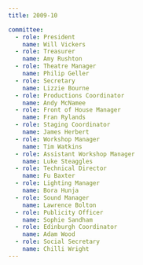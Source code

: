 ```yaml
---
title: 2009-10

committee:
  - role: President
    name: Will Vickers
  - role: Treasurer
    name: Amy Rushton
  - role: Theatre Manager
    name: Philip Geller
  - role: Secretary
    name: Lizzie Bourne
  - role: Productions Coordinator
    name: Andy McNamee
  - role: Front of House Manager
    name: Fran Rylands
  - role: Staging Coordinator
    name: James Herbert
  - role: Workshop Manager
    name: Tim Watkins
  - role: Assistant Workshop Manager
    name: Luke Steaggles
  - role: Technical Director
    name: Fu Baxter
  - role: Lighting Manager
    name: Bora Hunja
  - role: Sound Manager
    name: Lawrence Bolton
  - role: Publicity Officer
    name: Sophie Sandham
  - role: Edinburgh Coordinator
    name: Adam Wood
  - role: Social Secretary
    name: Chilli Wright
---
```

